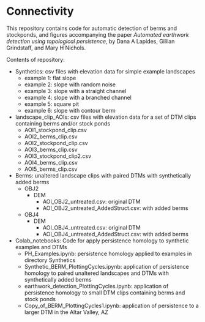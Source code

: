 # Connectivity

This repository contains code for automatic detection of berms and stockponds, and figures accompanying the paper *Automated earthwork detection using topological
persistence*, by Dana A Lapides, Gillian Grindstaff, and Mary H Nichols. 

Contents of repository:
* Synthetics: csv files with elevation data for simple example landscapes
    * example 1: flat slope
    * example 2: slope with random noise
    * example 3: slope with a straight channel
    * example 4: slope with a branched channel
    * example 5: square pit
    * example 6: slope with contour berm
* landscape_clip_AOIs: csv files with elevation data for a set of DTM clips containing berms and/or stock ponds
   * AOI1_stockpond_clip.csv
   * AOI2_berms_clip.csv
   * AOI2_stockpond_clip.csv
   * AOI3_berms_clip.csv
   * AOI3_stockpond_clip2.csv
   * AOI4_berms_clip.csv
   * AOI5_berms_clip.csv
* Berms: unaltered landscape clips with paired DTMs with synthetically added berms
   * OBJ2
      * DEM
         * AOI_OBJ2_untreated.csv: original DTM
         * AOI_OBJ2_untreated_AddedStruct.csv: with added berms
   * OBJ4
      * DEM
         * AOI_OBJ4_untreated.csv: original DTM
         * AOI_OBJ4_untreated_AddedStruct.csv: with added berms
* Colab_notebooks: Code for apply persistence homology to synthetic examples and DTMs
   * PH_Examples.ipynb: persistence homology applied to examples in directory Synthetics
   * Synthetic_BERM_PlottingCycles.ipynb: application of persistence homology to paired unaltered landscapes and DTMs with synthetically added berms
   * earthwork_detection_PlottingCycles.ipynb: application of persistence homology to small DTM clips containing berms and stock ponds
   * Copy_of_BERM_PlottingCycles1.ipynb: application of persistence to a larger DTM in the Altar Valley, AZ
